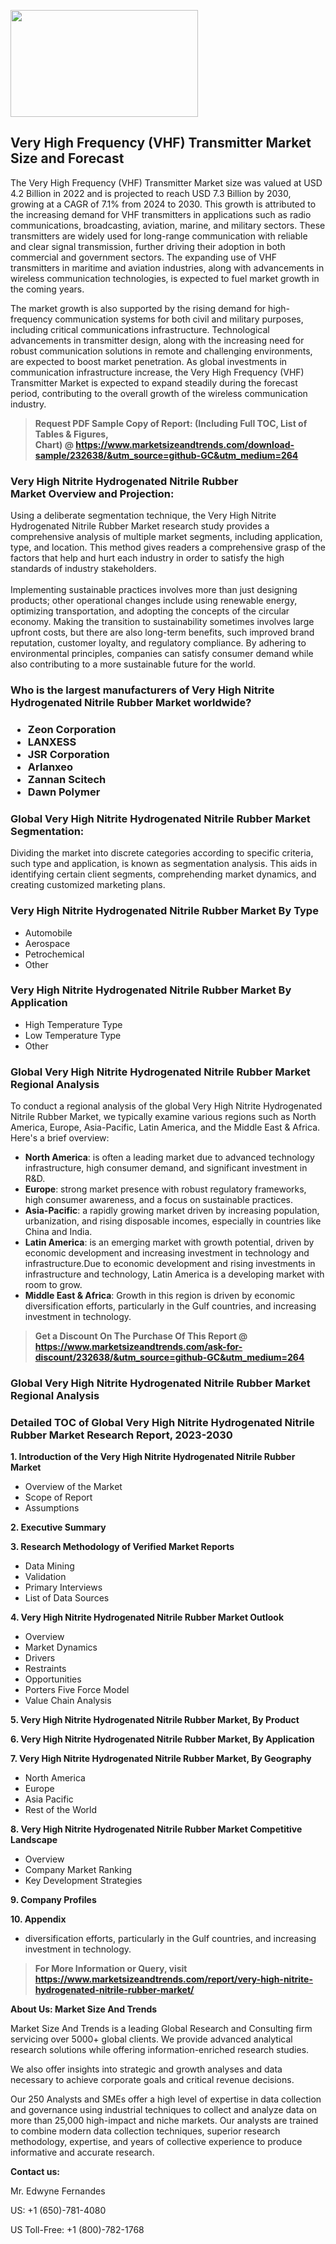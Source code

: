 <p><img class="alignnone size-medium wp-image-20088" src="https://ffe5etoiles.com/wp-content/uploads/2024/12/MST1-300x171.png" alt="" width="300" height="171" /></p><h2>Very High Frequency (VHF) Transmitter Market Size and Forecast</h2><p>The Very High Frequency (VHF) Transmitter Market size was valued at USD 4.2 Billion in 2022 and is projected to reach USD 7.3 Billion by 2030, growing at a CAGR of 7.1% from 2024 to 2030. This growth is attributed to the increasing demand for VHF transmitters in applications such as radio communications, broadcasting, aviation, marine, and military sectors. These transmitters are widely used for long-range communication with reliable and clear signal transmission, further driving their adoption in both commercial and government sectors. The expanding use of VHF transmitters in maritime and aviation industries, along with advancements in wireless communication technologies, is expected to fuel market growth in the coming years.</p><p>The market growth is also supported by the rising demand for high-frequency communication systems for both civil and military purposes, including critical communications infrastructure. Technological advancements in transmitter design, along with the increasing need for robust communication solutions in remote and challenging environments, are expected to boost market penetration. As global investments in communication infrastructure increase, the Very High Frequency (VHF) Transmitter Market is expected to expand steadily during the forecast period, contributing to the overall growth of the wireless communication industry.</p></p><blockquote id="" class=""><strong>Request PDF Sample Copy of Report: (Including Full TOC, List of Tables &amp; Figures, Chart)&nbsp;@&nbsp;<strong><a href="https://www.marketsizeandtrends.com/download-sample/232638/&utm_source=github-GC&utm_medium=264" target="_blank">https://www.marketsizeandtrends.com/download-sample/232638/&utm_source=github-GC&utm_medium=264</a></strong></strong></blockquote><h3 id="" class="">Very High Nitrite Hydrogenated Nitrile Rubber Market&nbsp;Overview and Projection:</h3><p id="" class="">Using a deliberate segmentation technique, the Very High Nitrite Hydrogenated Nitrile Rubber Market research study provides a comprehensive analysis of multiple market segments, including application, type, and location. This method gives readers a comprehensive grasp of the factors that help and hurt each industry in order to satisfy the high standards of industry stakeholders. <br /> <br />Implementing sustainable practices involves more than just designing products; other operational changes include using renewable energy, optimizing transportation, and adopting the concepts of the circular economy. Making the transition to sustainability sometimes involves large upfront costs, but there are also long-term benefits, such improved brand reputation, customer loyalty, and regulatory compliance. By adhering to environmental principles, companies can satisfy consumer demand while also contributing to a more sustainable future for the world.</p><h3 id="" class="">Who is the largest manufacturers of&nbsp;Very High Nitrite Hydrogenated Nitrile Rubber Market worldwide?</h3><h3 class=""><p><ul><li>Zeon Corporation </li><li> LANXESS </li><li> JSR Corporation </li><li> Arlanxeo </li><li> Zannan Scitech </li><li> Dawn Polymer</li></ul></p></h3><h3 id="" class="">Global&nbsp;Very High Nitrite Hydrogenated Nitrile Rubber Market Segmentation:</h3><p id="" class="">Dividing the market into discrete categories according to specific criteria, such type and application, is known as segmentation analysis. This aids in identifying certain client segments, comprehending market dynamics, and creating customized marketing plans.</p><h3 id="" class="">Very High Nitrite Hydrogenated Nitrile Rubber Market&nbsp;By Type</h3><p><p><ul><li>Automobile</li><li> Aerospace</li><li> Petrochemical</li><li> Other</p></li></ul></p></p><h3 id="" class="">Very High Nitrite Hydrogenated Nitrile Rubber Market&nbsp;By Application</h3><p class=""><p><ul><li>High Temperature Type</li><li> Low Temperature Type</li><li> Other</li></ul></p></p><h3 id="" class="">Global Very High Nitrite Hydrogenated Nitrile Rubber Market Regional Analysis</h3><p id="" class="">To conduct a regional analysis of the global Very High Nitrite Hydrogenated Nitrile Rubber Market, we typically examine various regions such as North America, Europe, Asia-Pacific, Latin America, and the Middle East &amp; Africa. Here's a brief overview:</p><ul><li><strong>North America</strong>: is often a leading market due to advanced technology infrastructure, high consumer demand, and significant investment in R&amp;D.</li><li><strong>Europe</strong>: strong market presence with robust regulatory frameworks, high consumer awareness, and a focus on sustainable practices.</li><li><strong>Asia-Pacific</strong>: a rapidly growing market driven by increasing population, urbanization, and rising disposable incomes, especially in countries like China and India.</li><li><strong>Latin America</strong>: is an emerging market with growth potential, driven by economic development and increasing investment in technology and infrastructure.Due to economic development and rising investments in infrastructure and technology, Latin America is a developing market with room to grow.</li><li><strong>Middle East &amp; Africa</strong>: Growth in this region is driven by economic diversification efforts, particularly in the Gulf countries, and increasing investment in technology.</li></ul><blockquote id="" class=""><strong>Get a Discount On The Purchase Of This Report @ <strong><a href="https://www.marketsizeandtrends.com/ask-for-discount/232638/&utm_source=github-GC&utm_medium=264" target="_blank">https://www.marketsizeandtrends.com/ask-for-discount/232638/&utm_source=github-GC&utm_medium=264</a></strong></strong></blockquote><h3 id="" class="">Global Very High Nitrite Hydrogenated Nitrile Rubber Market Regional Analysis</h3><h3 id="" class="">Detailed TOC of Global Very High Nitrite Hydrogenated Nitrile Rubber Market Research Report, 2023-2030</h3><p id="" class=""><strong>1. Introduction of the Very High Nitrite Hydrogenated Nitrile Rubber Market</strong></p><ul><li>Overview of the Market</li><li>Scope of Report</li><li>Assumptions</li></ul><p id="" class=""><strong>2. Executive Summary</strong></p><p id="" class=""><strong>3. Research Methodology of Verified Market Reports</strong></p><ul><li>Data Mining</li><li>Validation</li><li>Primary Interviews</li><li>List of Data Sources</li></ul><p id="" class=""><strong>4. Very High Nitrite Hydrogenated Nitrile Rubber Market Outlook</strong></p><ul><li>Overview</li><li>Market Dynamics</li><li>Drivers</li><li>Restraints</li><li>Opportunities</li><li>Porters Five Force Model</li><li>Value Chain Analysis</li></ul><p id="" class=""><strong>5. Very High Nitrite Hydrogenated Nitrile Rubber Market, By Product</strong></p><p id="" class=""><strong>6. Very High Nitrite Hydrogenated Nitrile Rubber Market, By Application</strong></p><p id="" class=""><strong>7. Very High Nitrite Hydrogenated Nitrile Rubber Market, By Geography</strong></p><ul><li>North America</li><li>Europe</li><li>Asia Pacific</li><li>Rest of the World</li></ul><p id="" class=""><strong>8. Very High Nitrite Hydrogenated Nitrile Rubber Market Competitive Landscape</strong></p><ul><li>Overview</li><li>Company Market Ranking</li><li>Key Development Strategies</li></ul><p id="" class=""><strong>9. Company Profiles</strong></p><p id="" class=""><strong>10. Appendix</strong></p><ul><li>diversification efforts, particularly in the Gulf countries, and increasing investment in technology.</li></ul><blockquote id="" class=""><strong>For More Information or Query, visit <strong><strong><a href="https://www.marketsizeandtrends.com/report/very-high-nitrite-hydrogenated-nitrile-rubber-market/" target="_blank">https://www.marketsizeandtrends.com/report/very-high-nitrite-hydrogenated-nitrile-rubber-market/</a></strong></strong></strong></blockquote><p id="" class=""><strong>About Us: Market Size And Trends</strong></p><p id="" class="">Market Size And Trends is a leading Global Research and Consulting firm servicing over 5000+ global clients. We provide advanced analytical research solutions while offering information-enriched research studies.</p><p id="" class="">We also offer insights into strategic and growth analyses and data necessary to achieve corporate goals and critical revenue decisions.</p><p id="" class="">Our 250 Analysts and SMEs offer a high level of expertise in data collection and governance using industrial techniques to collect and analyze data on more than 25,000 high-impact and niche markets. Our analysts are trained to combine modern data collection techniques, superior research methodology, expertise, and years of collective experience to produce informative and accurate research.</p><p id="" class=""><strong>Contact us:</strong></p><p id="" class="">Mr. Edwyne Fernandes</p><p id="" class="">US: +1 (650)-781-4080</p><p id="" class="">US Toll-Free: +1 (800)-782-1768</p>
